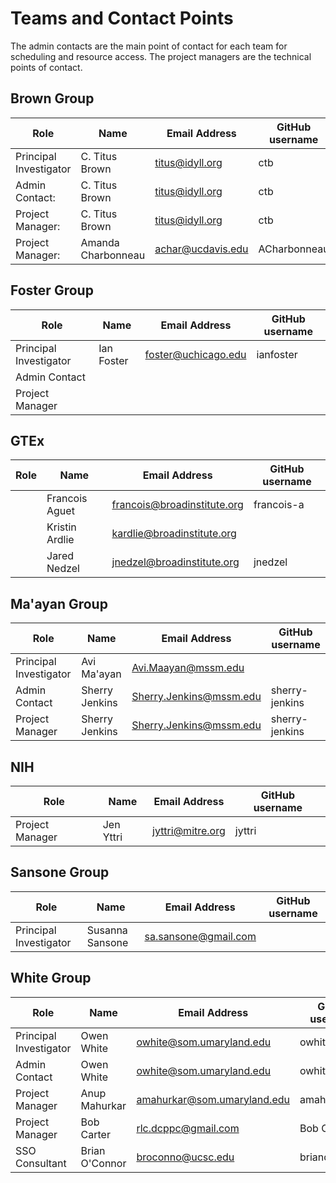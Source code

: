 # Teams and Contact Points

The admin contacts are the main point of contact for each team for
scheduling and resource access. The project managers are the technical
points of contact.

## Brown Group

| Role                   | Name               | Email Address       | GitHub username |
| ---------------------- | ------------------ | ------------------- | --------------- |
| Principal Investigator | C. Titus Brown     | <titus@idyll.org>   | ctb             |
| Admin Contact:         | C. Titus Brown     | <titus@idyll.org>   | ctb             |
| Project Manager:       | C. Titus Brown     | <titus@idyll.org>   | ctb             |
| Project Manager:       | Amanda Charbonneau | <achar@ucdavis.edu> | ACharbonneau    |

## Foster Group

| Role                         | Name          | Email Address         | GitHub username |
| ---------------------------- | ------------- | --------------------- | --------------- |
| Principal Investigator       | Ian Foster    |  <foster@uchicago.edu> | ianfoster       |
| Admin Contact                |    |     |       |
| Project Manager |  |     |         |

## GTEx

| Role                   | Name          | Email Address                 | GitHub username |
| ---------------------- | ------------- | ----------------------------- | --------------- |
|   | Francois Aguet  | <francois@broadinstitute.org> | francois-a      |
|   | Kristin Ardlie  | <kardlie@broadinstitute.org>  |                 |
|   | Jared Nedzel    | <jnedzel@broadinstitute.org>  | jnedzel         |

## Ma'ayan Group

| Role                   | Name           | Email Address             | GitHub username |
| ---------------------- | -------------- | ------------------------- | --------------- |
| Principal Investigator | Avi Ma'ayan    | <Avi.Maayan@mssm.edu>  |                 |
| Admin Contact          | Sherry Jenkins | <Sherry.Jenkins@mssm.edu> | sherry-jenkins  |
| Project Manager        | Sherry Jenkins | <Sherry.Jenkins@mssm.edu> | sherry-jenkins  |

## NIH

| Role                   | Name           | Email Address             | GitHub username |
| ---------------------- | -------------- | ------------------------- | --------------- |
| Project Manager | Jen Yttri  | jyttri@mitre.org    |    jyttri   |

## Sansone Group

| Role                   | Name           | Email Address             | GitHub username |
| ---------------------- | -------------- | ------------------------- | --------------- |
| Principal Investigator | Susanna Sansone  | sa.sansone@gmail.com    |                 |


## White Group

| Role                   | Name          | Email Address                 | GitHub username |
| ---------------------- | ------------- | ----------------------------- | --------------- |
| Principal Investigator | Owen White    | <owhite@som.umaryland.edu>    | owhite          |
| Admin Contact          | Owen White    | <owhite@som.umaryland.edu>    | owhite          |
| Project Manager        | Anup Mahurkar | <amahurkar@som.umaryland.edu> | amahurkar       |
| Project Manager        | Bob Carter    | <rlc.dcppc@gmail.com>         | Bob Carter      |
| SSO Consultant         | Brian O'Connor  | <broconno@ucsc.edu>         | briandoconnor   |


